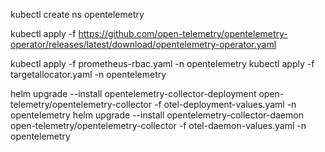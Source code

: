 kubectl create ns opentelemetry

kubectl apply -f https://github.com/open-telemetry/opentelemetry-operator/releases/latest/download/opentelemetry-operator.yaml

kubectl apply -f prometheus-rbac.yaml -n opentelemetry
kubectl apply -f targetallocator.yaml -n opentelemetry

helm upgrade --install opentelemetry-collector-deployment open-telemetry/opentelemetry-collector -f otel-deployment-values.yaml -n opentelemetry
helm upgrade --install opentelemetry-collector-daemon open-telemetry/opentelemetry-collector -f otel-daemon-values.yaml -n opentelemetry

